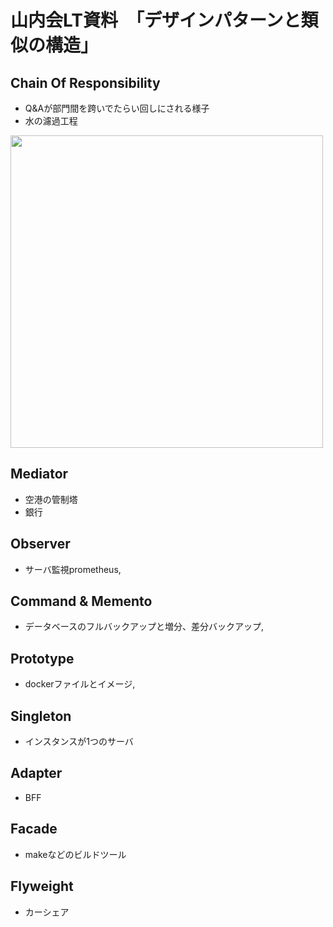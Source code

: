 # 山内会LT資料　「デザインパターンと類似の構造」

## Chain Of Responsibility
* Q&Aが部門間を跨いでたらい回しにされる様子
* 水の濾過工程
<img src="https://github.com/user-attachments/assets/7cc6d0d9-3fcb-426f-bf5f-5d84a9785d4e" width=500px>

## Mediator
* 空港の管制塔
* 銀行

## Observer
* サーバ監視prometheus,

## Command & Memento
* データベースのフルバックアップと増分、差分バックアップ,

## Prototype
* dockerファイルとイメージ,

## Singleton
* インスタンスが1つのサーバ

## Adapter
* BFF

## Facade
* makeなどのビルドツール

## Flyweight
* カーシェア
